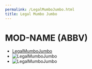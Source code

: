 ```yaml
---
permalink: /LegalMumboJumbo.html
title: Legal Mumbo Jumbo
---
```


<!--
LegalMumboJumbo.md v1.0.3.0
MOD-NAME (ABBV)
created: 01 Feb 2022
updated: 07 Mar 2022
-->

# MOD-NAME (ABBV)

* [LegalMumboJumbo](/LegalMumboJumbo/License.htm)
* ![LegalMumboJumbo](/LegalMumboJumbo/FORUM-01.png)
* ![LegalMumboJumbo](/LegalMumboJumbo/Forum-Beale-explicit-permission)

<!-- this file CC BY-NC-ND 3.0 Unported by zer0Kerbal-->
